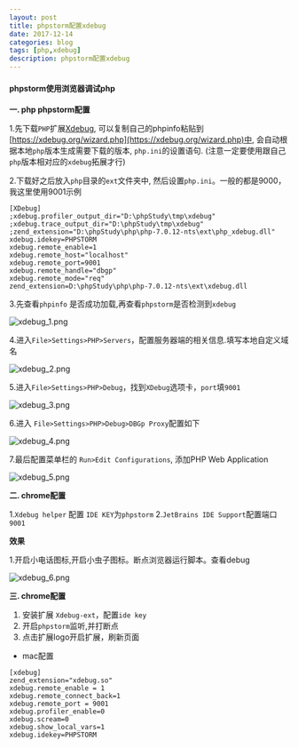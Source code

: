 ```yaml
---
layout: post
title: phpstorm配置xdebug
date: 2017-12-14
categories: blog
tags: [php,xdebug]
description: phpstorm配置xdebug
---
```



#### phpstorm使用浏览器调试php

**一. php phpstorm配置**
 
1.先下载`PHP`扩展[Xdebug](https://xdebug.org), 可以复制自己的phpinfo粘贴到[https://xdebug.org/wizard.php](https://xdebug.org/wizard.php)中, 会自动根据本地`php`版本生成需要下载的版本, `php.ini`的设置语句. (注意一定要使用跟自己`php`版本相对应的`xdebug`拓展才行)

2.下载好之后放入`php`目录的`ext`文件夹中, 然后设置`php.ini`。一般的都是9000，我这里使用9001示例

```
[XDebug]
;xdebug.profiler_output_dir="D:\phpStudy\tmp\xdebug"
;xdebug.trace_output_dir="D:\phpStudy\tmp\xdebug"
;zend_extension="D:\phpStudy\php\php-7.0.12-nts\ext\php_xdebug.dll"
xdebug.idekey=PHPSTORM
xdebug.remote_enable=1
xdebug.remote_host="localhost"
xdebug.remote_port=9001
xdebug.remote_handle="dbgp"
xdebug.remote_mode="req"
zend_extension=D:\phpStudy\php\php-7.0.12-nts\ext\xdebug.dll
```

3.先查看`phpinfo` 是否成功加载,再查看`phpstorm`是否检测到`xdebug`

![xdebug_1.png](img/favicon.ico)


4.进入`File>Settings>PHP>Servers`，配置服务器端的相关信息.填写本地自定义域名

![xdebug_2.png](http://img0.ph.126.net/2TTKnzeUbB4MwyAtZ6m4RQ==/6632624674164957747.png)

5.进入`File>Settings>PHP>Debug`，找到`XDebug`选项卡，`port`填`9001`

![xdebug_3.png](http://img2.ph.126.net/PrUDoqF4-ukaNnaUOKI3Hg==/6632409169888513256.png)

6.进入 `File>Settings>PHP>Debug>DBGp Proxy`配置如下

![xdebug_4.png](http://img2.ph.126.net/lycmbT4Uv6mbAtSJwUh7kA==/2594073385384916765.png)

7.最后配置菜单栏的 `Run>Edit Configurations`, 添加PHP Web Application

![xdebug_5.png](http://img2.ph.126.net/VHp1hHclHpgKeiww9qO6mQ==/30680772480972839.png)


**二. chrome配置**

1.`Xdebug helper` 配置 `IDE KEY`为`phpstorm`
2.`JetBrains IDE Support`配置端口`9001`


**效果**

1.开启小电话图标,开启小虫子图标。断点浏览器运行脚本。查看debug

![xdebug_6.png](http://img2.ph.126.net/ZJv57n_6jO7cOTyO6CzV6w==/6632514723004773026.png)


**三. chrome配置**

1. 安装扩展 `Xdebug-ext`，配置`ide key`
2. 开启`phpstorm`监听,并打断点
3. 点击扩展logo开启扩展，刷新页面

- mac配置

```
[xdebug]
zend_extension="xdebug.so"
xdebug.remote_enable = 1
xdebug.remote_connect_back=1
xdebug.remote_port = 9001
xdebug.profiler_enable=0
xdebug.scream=0
xdebug.show_local_vars=1
xdebug.idekey=PHPSTORM
```